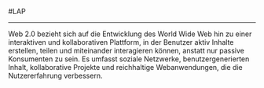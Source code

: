 #LAP
***
Web 2.0 bezieht sich auf die Entwicklung des World Wide Web hin zu einer interaktiven und kollaborativen Plattform, in der Benutzer aktiv Inhalte erstellen, teilen und miteinander interagieren können, anstatt nur passive Konsumenten zu sein. Es umfasst soziale Netzwerke, benutzergenerierten Inhalt, kollaborative Projekte und reichhaltige Webanwendungen, die die Nutzererfahrung verbessern.